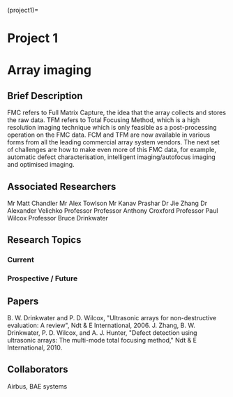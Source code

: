 (project1)=
# Project 1

# Array imaging

## Brief Description
FMC refers to Full Matrix Capture, the idea that the array collects and stores the raw data. TFM refers to Total Focusing Method, which is a high resolution imaging technique which is only feasible as a post-processing operation on the FMC data. FCM and TFM are now available in various forms from all the leading commercial array system vendors. The next set of challenges are how to make even more of this FMC data, for example, automatic defect characterisation, intelligent imaging/autofocus imaging and optimised imaging.
## Associated Researchers
Mr Matt Chandler
Mr Alex Towlson
Mr Kanav Prashar
Dr Jie Zhang 
Dr Alexander Velichko
Professor Professor Anthony Croxford
Professor Paul Wilcox
Professor Bruce Drinkwater
## Research Topics
### Current

### Prospective / Future

## Papers
B. W. Drinkwater and P. D. Wilcox, "Ultrasonic arrays for non-destructive evaluation: A review", Ndt & E International, 2006.
J. Zhang, B. W. Drinkwater, P. D. Wilcox, and A. J. Hunter, "Defect detection using ultrasonic arrays: The multi-mode total focusing method," Ndt & E International, 2010.
## Collaborators
Airbus, BAE systems
